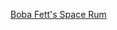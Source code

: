 ---
layout: post
wordpress_id: 169
wordpress_url: http://noesbueno.com/archives/169
date: '2006-12-13 10:50:52 -0600'
date_gmt: '2006-12-13 15:50:52 -0600'
body: |
  <p><a href="http://rstevens.livejournal.com/136806.html">Boba Fett's Space Rum</a></p>
---